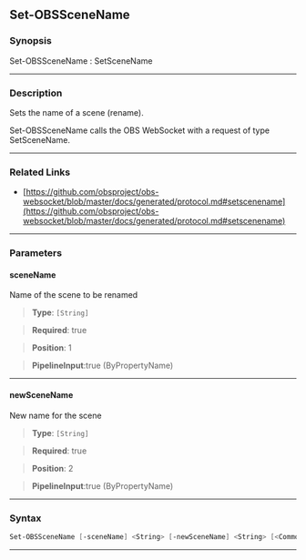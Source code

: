 Set-OBSSceneName
----------------
### Synopsis
Set-OBSSceneName : SetSceneName

---
### Description

Sets the name of a scene (rename).


Set-OBSSceneName calls the OBS WebSocket with a request of type SetSceneName.

---
### Related Links
* [https://github.com/obsproject/obs-websocket/blob/master/docs/generated/protocol.md#setscenename](https://github.com/obsproject/obs-websocket/blob/master/docs/generated/protocol.md#setscenename)



---
### Parameters
#### **sceneName**

Name of the scene to be renamed



> **Type**: ```[String]```

> **Required**: true

> **Position**: 1

> **PipelineInput**:true (ByPropertyName)



---
#### **newSceneName**

New name for the scene



> **Type**: ```[String]```

> **Required**: true

> **Position**: 2

> **PipelineInput**:true (ByPropertyName)



---
### Syntax
```PowerShell
Set-OBSSceneName [-sceneName] <String> [-newSceneName] <String> [<CommonParameters>]
```
---

